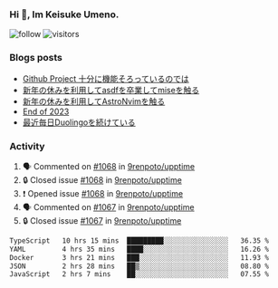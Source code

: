 ### Hi 👋, Im Keisuke Umeno.

<!--
**9renpoto/9renpoto** is a ✨ _special_ ✨ repository because its `README.md` (this file) appears on your GitHub profile.

Here are some ideas to get you started:

- 🔭 I’m currently working on ...
- 🌱 I’m currently learning ...
- 👯 I’m looking to collaborate on ...
- 🤔 I’m looking for help with ...
- 💬 Ask me about ...
- 📫 How to reach me: ...
- 😄 Pronouns: ...
- ⚡ Fun fact: ...
-->

![follow](https://img.shields.io/github/followers/9renpoto?label=Follow&style=social)
![visitors](https://komarev.com/ghpvc/?username=9renpoto&label=Profile%20views&color=0e75b6&style=flat)

### Blogs posts

<!-- BLOG-POST-LIST:START -->
- [Github Project 十分に機能そろっているのでは](https://9renpoto.win/entry/2024/01/14/gh-projects)
- [新年の休みを利用してasdfを卒業してmiseを触る](https://9renpoto.win/entry/2024/01/07/mise)
- [新年の休みを利用してAstroNvimを触る](https://9renpoto.win/entry/2024/01/03/new-year-holidays)
- [End of 2023](https://9renpoto.win/entry/2023/12/31/end)
- [最近毎日Duolingoを続けている](https://9renpoto.win/entry/2023/12/05/duolingo)
<!-- BLOG-POST-LIST:END -->

### Activity

<!--START_SECTION:activity-->
1. 🗣 Commented on [#1068](https://github.com/9renpoto/upptime/issues/1068#issuecomment-1909708032) in [9renpoto/upptime](https://github.com/9renpoto/upptime)
2. 🔒 Closed issue [#1068](https://github.com/9renpoto/upptime/issues/1068) in [9renpoto/upptime](https://github.com/9renpoto/upptime)
3. ❗ Opened issue [#1068](https://github.com/9renpoto/upptime/issues/1068) in [9renpoto/upptime](https://github.com/9renpoto/upptime)
4. 🗣 Commented on [#1067](https://github.com/9renpoto/upptime/issues/1067#issuecomment-1909676710) in [9renpoto/upptime](https://github.com/9renpoto/upptime)
5. 🔒 Closed issue [#1067](https://github.com/9renpoto/upptime/issues/1067) in [9renpoto/upptime](https://github.com/9renpoto/upptime)
<!--END_SECTION:activity-->

<!--START_SECTION:waka-->

```txt
TypeScript   10 hrs 15 mins  █████████░░░░░░░░░░░░░░░░   36.35 %
YAML         4 hrs 35 mins   ████░░░░░░░░░░░░░░░░░░░░░   16.26 %
Docker       3 hrs 21 mins   ███░░░░░░░░░░░░░░░░░░░░░░   11.93 %
JSON         2 hrs 28 mins   ██▒░░░░░░░░░░░░░░░░░░░░░░   08.80 %
JavaScript   2 hrs 7 mins    ██░░░░░░░░░░░░░░░░░░░░░░░   07.55 %
```

<!--END_SECTION:waka-->
